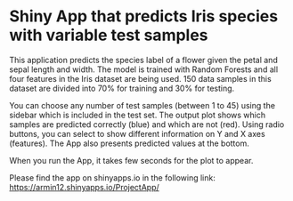 # Shiny App that predicts Iris species with variable test samples

This application predicts the species label of a flower given the petal and sepal length and width. The model is trained with Random Forests and all four features in the Iris dataset are being used. 150 data samples in this dataset are divided into 70% for training and 30% for testing.

You can choose any number of test samples (between 1 to 45) using the sidebar which is included in the test set. The output plot shows which samples are predicted correctly (blue) and which are not (red). Using radio buttons, you can select to show different information on Y and X axes (features). The App also presents predicted values at the bottom. 

When you run the App, it takes few seconds for the plot to appear.

Please find the app on shinyapps.io in the following link:
https://armin12.shinyapps.io/ProjectApp/
